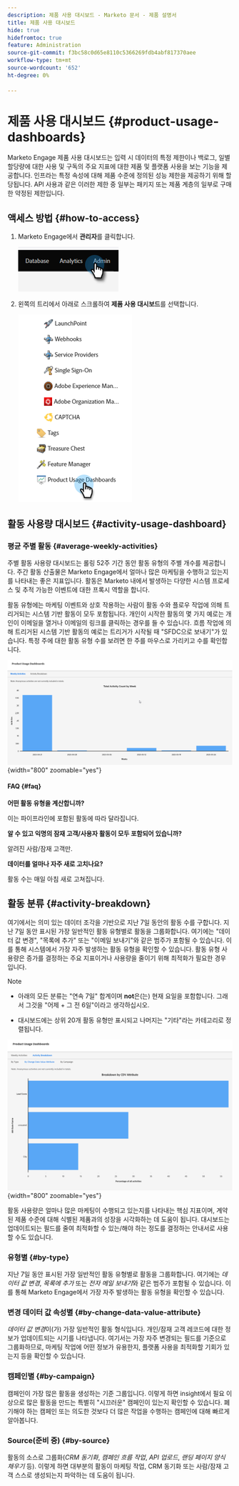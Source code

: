 ```yaml
---
description: 제품 사용 대시보드 - Marketo 문서 - 제품 설명서
title: 제품 사용 대시보드
hide: true
hidefromtoc: true
feature: Administration
source-git-commit: f3bc58c0d65e8110c5366269fdb4abf817370aee
workflow-type: tm+mt
source-wordcount: '652'
ht-degree: 0%

---
```


# 제품 사용 대시보드 {#product-usage-dashboards}

Marketo Engage 제품 사용 대시보드는 입력 시 데이터의 특정 제한이나 백로그, 일별 할당량에 대한 사용 및 구독의 주요 지표에 대한 제품 및 플랫폼 사용을 보는 기능을 제공합니다. 인프라는 특정 속성에 대해 제품 수준에 정의된 성능 제한을 제공하기 위해 할당됩니다. API 사용과 같은 이러한 제한 중 일부는 패키지 또는 제품 계층의 일부로 구매한 약정된 제한입니다.

## 액세스 방법 {#how-to-access}

1. Marketo Engage에서 **관리자**&#x200B;를 클릭합니다.

   ![](assets/product-usage-dashboards-1.png)

1. 왼쪽의 트리에서 아래로 스크롤하여 **제품 사용 대시보드**&#x200B;를 선택합니다.

   ![](assets/product-usage-dashboards-2.png)

## 활동 사용량 대시보드 {#activity-usage-dashboard}

### 평균 주별 활동 {#average-weekly-activities}

주별 활동 사용량 대시보드는 롤링 52주 기간 동안 활동 유형의 주별 개수를 제공합니다. 주간 활동 산출물은 Marketo Engage에서 얼마나 많은 마케팅을 수행하고 있는지를 나타내는 좋은 지표입니다. 활동은 Marketo 내에서 발생하는 다양한 시스템 프로세스 및 추적 가능한 이벤트에 대한 프록시 역할을 합니다.

활동 유형에는 마케팅 이벤트와 상호 작용하는 사람이 활동 수와 플로우 작업에 의해 트리거되는 시스템 기반 활동이 모두 포함됩니다. 개인이 시작한 활동의 몇 가지 예로는 개인이 이메일을 열거나 이메일의 링크를 클릭하는 경우를 들 수 있습니다. 흐름 작업에 의해 트리거된 시스템 기반 활동의 예로는 트리거가 시작될 때 &quot;SFDC으로 보내기&quot;가 있습니다. 특정 주에 대한 활동 유형 수를 보려면 한 주를 마우스로 가리키고 수를 확인합니다.

![](assets/product-usage-dashboards-3.png){width="800" zoomable="yes"}

#### FAQ {#faq}

**어떤 활동 유형을 계산합니까?**

이는 파이프라인에 포함된 활동에 따라 달라집니다.

**알 수 있고 익명의 잠재 고객/사용자 활동이 모두 포함되어 있습니까?**

알려진 사람/잠재 고객만.

**데이터를 얼마나 자주 새로 고치나요?**

활동 수는 매일 아침 새로 고쳐집니다.

## 활동 분류 {#activity-breakdown}

여기에서는 의미 있는 데이터 조각을 기반으로 지난 7일 동안의 활동 수를 구합니다. 지난 7일 동안 표시된 가장 일반적인 활동 유형별로 활동을 그룹화합니다. 여기에는 &quot;데이터 값 변경&quot;, &quot;목록에 추가&quot; 또는 &quot;이메일 보내기&quot;와 같은 범주가 포함될 수 있습니다. 이를 통해 시스템에서 가장 자주 발생하는 활동 유형을 확인할 수 있습니다. 활동 유형 사용량은 증가를 결정하는 주요 지표이거나 사용량을 줄이기 위해 최적화가 필요한 경우 입니다.

>[!NOTE]
>
>* 아래의 모든 분류는 &quot;연속 7일&quot; 합계이며 **not**&#x200B;은(는) 현재 요일을 포함합니다. 그래서 그것을 &quot;어제 + 그 전 6일&quot;이라고 생각하십시오.
>
>* 대시보드에는 상위 20개 활동 유형만 표시되고 나머지는 &quot;기타&quot;라는 카테고리로 정렬됩니다.

![](assets/product-usage-dashboards-4.png){width="800" zoomable="yes"}

활동 사용량은 얼마나 많은 마케팅이 수행되고 있는지를 나타내는 핵심 지표이며, 계약된 제품 수준에 대해 식별된 제품과의 성장을 시각화하는 데 도움이 됩니다. 대시보드는 업데이트되는 필드를 줄여 최적화할 수 있는/해야 하는 정도를 결정하는 안내서로 사용할 수도 있습니다.

### 유형별 {#by-type}

지난 7일 동안 표시된 가장 일반적인 활동 유형별로 활동을 그룹화합니다. 여기에는 _데이터 값 변경_, _목록에 추가_ 또는 _전자 메일 보내기_&#x200B;와 같은 범주가 포함될 수 있습니다. 이를 통해 Marketo Engage에서 가장 자주 발생하는 활동 유형을 확인할 수 있습니다.

### 변경 데이터 값 속성별 {#by-change-data-value-attribute}

_데이터 값 변경_&#x200B;이(가) 가장 일반적인 활동 형식입니다. 개인/잠재 고객 레코드에 대한 정보가 업데이트되는 시기를 나타냅니다. 여기서는 가장 자주 변경되는 필드를 기준으로 그룹화하므로, 마케팅 작업에 어떤 정보가 유용한지, 플랫폼 사용을 최적화할 기회가 있는지 등을 확인할 수 있습니다.

### 캠페인별 {#by-campaign}

캠페인이 가장 많은 활동을 생성하는 기준 그룹입니다. 이렇게 하면 insight에서 필요 이상으로 많은 활동을 만드는 특별히 &quot;시끄러운&quot; 캠페인이 있는지 확인할 수 있습니다. 폐기해야 하는 캠페인 또는 의도한 것보다 더 많은 작업을 수행하는 캠페인에 대해 빠르게 알아봅니다.

### Source(준비 중) {#by-source}

활동의 소스로 그룹화(_CRM 동기화_, _캠페인 흐름 작업_, _API 업로드_, _랜딩 페이지 양식 채우기_ 등). 이렇게 하면 대부분의 활동이 마케팅 작업, CRM 동기화 또는 사람/잠재 고객 스스로 생성되는지 파악하는 데 도움이 됩니다.
